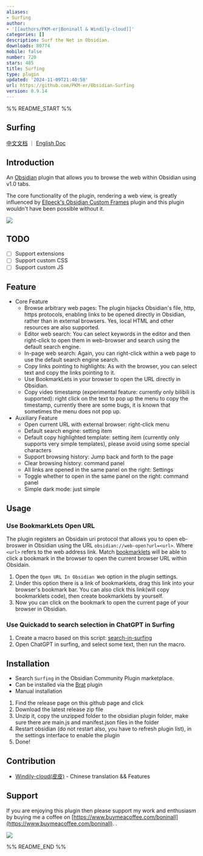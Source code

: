 ```yaml
---
aliases:
- Surfing
author:
- '[[authors/PKM-er|Boninall & Windily-cloud]]'
categories: []
description: Surf the Net in Obsidian.
downloads: 80774
mobile: false
number: 720
stars: 485
title: Surfing
type: plugin
updated: '2024-11-09T21:40:58'
url: https://github.com/PKM-er/Obsidian-Surfing
version: 0.9.14
---
```


%% README_START %%

## Surfing

[中文文档](README-ZH.md) ｜ [English Doc](README.md)

## Introduction

An [Obsidian](https://obsidian.md/) plugin that allows you to browse the web within Obsidian using v1.0 tabs.

The core functionality of the plugin, rendering a web view, is greatly influenced
by [Ellpeck's Obsidian Custom Frames](https://github.com/Ellpeck/ObsidianCustomFrames) plugin and this plugin wouldn't
have been possible without it.

![](https://raw.githubusercontent.com/PKM-er/Obsidian-Surfing/HEAD/assets/obsidian-web-browser.png)

## TODO

- [ ] Support extensions
- [ ] Support custom CSS
- [ ] Support custom JS

## Feature

- Core Feature
	- Browse arbitrary web pages: The plugin hijacks Obsidian's file, http, https protocols, enabling links to be opened
	  directly in Obsidian, rather than in external browsers. Yes, local HTML and other resources are also supported.
	- Editor web search: You can select keywords in the editor and then right-click to open them in web-browser and
	  search using the default search engine.
	- In-page web search: Again, you can right-click within a web page to use the default search engine search.
	- Copy links pointing to highlights: As with the browser, you can select text and copy the links pointing to it.
	- Use BookmarkLets in your browser to open the URL directly in Obsidian.
	- Copy video timestamp (experimental feature: currently only bilibili is supported): right click on the text to pop
	  up the menu to copy the timestamp, currently there are some bugs, it is known that sometimes the menu does not pop
	  up.
- Auxiliary Feature
	- Open current URL with external browser: right-click menu
	- Default search engine: setting item
	- Default copy highlighted template: setting item (currently only supports very simple templates), please avoid
	  using some special characters
	- Support browsing history: Jump back and forth to the page
	- Clear browsing history: command panel
	- All links are opened in the same panel on the right: Settings
	- Toggle whether to open in the same panel on the right: command panel
	- Simple dark mode: just simple

## Usage

### Use BookmarkLets Open URL

The plugin registers an Obsidain uri protocol that allows you to open eb-broswer in Obsidian using the
URL `obsidian://web-open?url=<url>`. Where `<url>` refers to the web address link.
Match [bookmarklets](https://en.wikipedia.org/wiki/Bookmarklet) will be able to click a bookmark in the browser to open
the current browser URL within Obsidain.

1. Open the `Open URL In Obsidian Web` option in the plugin settings.
2. Under this option there is a link of bookmarklets, drag this link into your browser's bookmark bar. You can also
   click this link(will copy bookmarklets code), then create bookmarklets by yourself.
3. Now you can click on the bookmark to open the current page of your browser in Obsidian.

### Use Quickadd to search selection in ChatGPT in Surfing

1. Create a macro based on this
   script: [search-in-surfing](https://gist.github.com/Quorafind/c70c6c698feeed66465d59efc39e4e1c)
2. Open ChatGPT in surfing, and select some text, then run the macro.

## Installation

- Search `Surfing` in the Obsidian Community Plugin marketplace.
- Can be installed via the [Brat](https://github.com/TfTHacker/obsidian42-brat) plugin
- Manual installation

1. Find the release page on this github page and click
2. Download the latest release zip file
3. Unzip it, copy the unzipped folder to the obsidian plugin folder, make sure there are main.js and manifest.json files
   in the folder
4. Restart obsidian (do not restart also, you have to refresh plugin list), in the settings interface to enable the
   plugin
5. Done!

## Contribution

- [Windily-cloud(皮皮)](https://github.com/windily-cloud) - Chinese translation && Features

## Support

If you are enjoying this plugin then please support my work and enthusiasm by buying me a coffee
on [https://www.buymeacoffee.com/boninall](https://www.buymeacoffee.com/boninall).
.

<a href="https://www.buymeacoffee.com/boninall"><img src="https://img.buymeacoffee.com/button-api/?text=Buy me a coffee&emoji=&slug=boninall&button_colour=6495ED&font_colour=ffffff&font_family=Lato&outline_colour=000000&coffee_colour=FFDD00"></a>


%% README_END %%